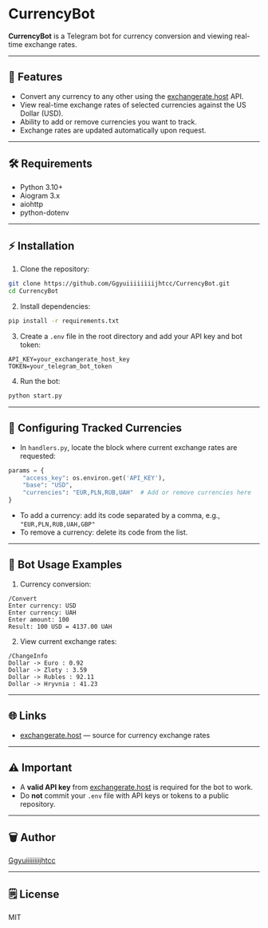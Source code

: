 # CurrencyBot

**CurrencyBot** is a Telegram bot for currency conversion and viewing real-time exchange rates.

---

## 🚀 Features

- Convert any currency to any other using the [exchangerate.host](https://exchangerate.host) API.  
- View real-time exchange rates of selected currencies against the US Dollar (USD).  
- Ability to add or remove currencies you want to track.  
- Exchange rates are updated automatically upon request.

---

## 🛠 Requirements

- Python 3.10+  
- Aiogram 3.x  
- aiohttp  
- python-dotenv  

---

## ⚡ Installation

1. Clone the repository:  
```bash
git clone https://github.com/Ggyuiiiiiiiijhtcc/CurrencyBot.git
cd CurrencyBot
```

2. Install dependencies:  
```bash
pip install -r requirements.txt
```

3. Create a `.env` file in the root directory and add your API key and bot token:  
```env
API_KEY=your_exchangerate_host_key
TOKEN=your_telegram_bot_token
```

4. Run the bot:  
```bash
python start.py
```

---

## 🔧 Configuring Tracked Currencies

- In `handlers.py`, locate the block where current exchange rates are requested:  
```python
params = {
    "access_key": os.environ.get('API_KEY'),
    "base": "USD",
    "currencies": "EUR,PLN,RUB,UAH"  # Add or remove currencies here
}
```

- To add a currency: add its code separated by a comma, e.g., `"EUR,PLN,RUB,UAH,GBP"`  
- To remove a currency: delete its code from the list.

---

## 💬 Bot Usage Examples

1. Currency conversion:  
```
/Convert
Enter currency: USD
Enter currency: UAH
Enter amount: 100
Result: 100 USD = 4137.00 UAH
```

2. View current exchange rates:  
```
/ChangeInfo
Dollar -> Euro : 0.92
Dollar -> Zloty : 3.59
Dollar -> Rubles : 92.11
Dollar -> Hryvnia : 41.23
```

---

## 🌐 Links

- [exchangerate.host](https://exchangerate.host) — source for currency exchange rates

---

## ⚠️ Important

- A **valid API key** from [exchangerate.host](https://exchangerate.host) is required for the bot to work.  
- Do **not** commit your `.env` file with API keys or tokens to a public repository.

---

## 🗑️ Author

[Ggyuiiiiiiiijhtcc](https://github.com/Ggyuiiiiiiiijhtcc)

---

## 🗒 License

MIT

